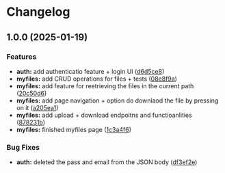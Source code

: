 # Changelog

## 1.0.0 (2025-01-19)


### Features

* **auth:** add authenticatio feature + login UI ([d6d5ce8](https://github.com/Raul072103/MyDrive/commit/d6d5ce8eef559a41bdd34ac6a9f2c016bf7e139d))
* **myfiles:** add CRUD operations for files + tests ([08e8f9a](https://github.com/Raul072103/MyDrive/commit/08e8f9ac819e6e32123f0ca2d3762074f9e16424))
* **myfiles:** add feature for reetrieving the files in the current path ([20c50d6](https://github.com/Raul072103/MyDrive/commit/20c50d6bd11577c7f9064210043018d370902db2))
* **myfiles:** add page navigation + option do downlaod the file by pressing on it ([a205ea1](https://github.com/Raul072103/MyDrive/commit/a205ea110fbbb368891b9e49b6ab6cffa757c8b7))
* **myfiles:** add upload + download endpoitns and functioanlities ([878231b](https://github.com/Raul072103/MyDrive/commit/878231bac0ce4008933e1645235e3abb65e1d1e0))
* **myfiles:** finished myfiles page ([1c3a4f6](https://github.com/Raul072103/MyDrive/commit/1c3a4f6d9cde8a8f474a121fc550c07932c8e954))


### Bug Fixes

* **auth:** deleted the pass and email from the JSON body ([df3ef2e](https://github.com/Raul072103/MyDrive/commit/df3ef2ebd0516e796d37ce91531d6d4c277e64a8))
